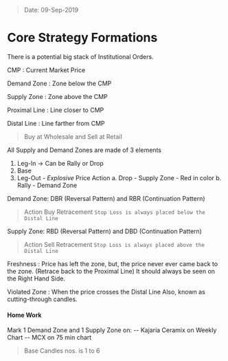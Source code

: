 > Date: 09-Sep-2019
# Core Strategy Formations

There is a potential big stack of Institutional Orders.

CMP
: Current Market Price

Demand Zone
: Zone below the CMP

Supply Zone
: Zone above the CMP

Proximal Line
: Line closer to CMP

Distal Line
: Line farther from CMP

> Buy at Wholesale and Sell at Retail

All Supply and Demand Zones are made of 3 elements
1. Leg-In -> Can be Rally or Drop
2. Base
3. Leg-Out - *Explosive* Price Action
	a. Drop - Supply Zone - Red in color
	b. Rally - Demand Zone

Demand Zone: DBR (Reversal Pattern) and RBR (Continuation Pattern)
> Action
> Buy Retracement 
`Stop Loss is always placed below the Distal Line`

Supply Zone: RBD (Reversal Pattern) and DBD (Continuation Pattern)
> Action
> Sell Retracement 
`Stop Loss is always placed above the Distal Line`

Freshness
: Price has left the zone, but, the price never ever came back to the zone. (Retrace back to the Proximal Line)
It should always be seen on the Right Hand Side.

Violated Zone
: When the price crosses the Distal Line
Also, known as cutting-through candles.

#### Home Work
Mark 1 Demand Zone and 1 Supply Zone on:
-- Kajaria Ceramix on Weekly Chart
-- MCX on 75 min chart

> Base Candles nos. is 1 to 6


<!--stackedit_data:
eyJoaXN0b3J5IjpbLTQ4MjA0OTQ4NiwtMTcxNTg1MDUxMywxOT
czMjk4MzExLC00NDAwNTczODUsLTE5OTM5NTcwMzIsLTEzOTI0
OTE4MTYsMjkzNzQ5MDY4LC0xMTAwMjUzNjM3LC03Mzc2Njg2OD
ddfQ==
-->